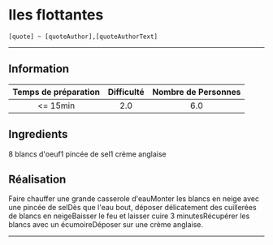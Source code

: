 # Iles flottantes

`[quote] ~ [quoteAuthor],[quoteAuthorText]`

---

## Information

| Temps de préparation  | Difficulté    | Nombre de Personnes |
|:---------------------:|:-------------:|:-------------------:|
| <= 15min            | 2.0  | 6.0        |

## Ingredients

8 blancs d'oeuf1 pincée de sel1 crème anglaise

## Réalisation

Faire chauffer une grande casserole d'eauMonter les blancs en neige avec une pincée de selDès que l'eau bout, déposer délicatement des cuillerées de blancs en neigeBaisser le feu et laisser cuire 3 minutesRécupérer les blancs avec un écumoireDéposer sur une crème anglaise.

---


